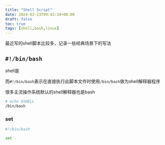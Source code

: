 ```yaml
---
title: "Shell Script"
date: 2024-03-23T09:43:34+08:00
draft: false
toc: true
tags: [shell,bash,linux]
---
```


最近写的shell脚本比较多，记录一些经典场景下的写法

## `#!/bin/bash`

shell是

而`#!/bin/bash`表示在直接执行此脚本文件时使用`/bin/bash`做为shell解释器程序

很多主流操作系统默认的shell解释器也是bash

```bash
# echo $SHELL
/bin/bash
```

### set

```bash
#!/bin/bash

set -
```
